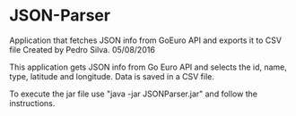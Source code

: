 # JSON-Parser
Application that fetches JSON info from GoEuro API and exports it to CSV file
Created by Pedro Silva. 05/08/2016

This application gets JSON info from Go Euro API and selects the id, name, type, latitude and longitude.
Data is saved in a CSV file.

To execute the jar file use "java -jar JSONParser.jar" and follow the instructions.
